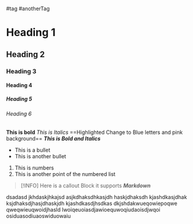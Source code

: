 #tag #anotherTag
# Heading 1
## Heading 2
### Heading 3
#### Heading 4
##### Heading 5
###### Heading 6


**This is bold**
*This is Italics*
==Highlighted Change to Blue letters and pink background==
***This is Bold and Italics***

- This is a bullet
- This is another bullet

1. This is numbers
2. This is another point of the numbered list

> [!INFO]
> Here is a callout Block
> it supports ***Markdown*** 

dsadasd jkhdaskjhkajsd asjkdhaksdhkasjdh haskjdhaksdh kjashdkasjdhak ksjdhaksdjhasjdhaskjdh kjashdkasdjhsdkas dkjshdakwueqowiepoqwe qweqwieuqwoidjhasld lwoiqeuoiasdjawioequwoqiudaoisdjwqoi osiduasodiuaoswiduowaiu